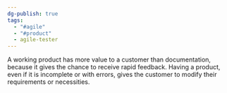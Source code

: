 ```yaml
---
dg-publish: true
tags:
  - "#agile"
  - "#product"
  - agile-tester
---
```


A working product has more value to a customer than documentation, because it gives the chance to receive rapid feedback.
Having a product, even if it is incomplete or with errors, gives the customer to modify their requirements or necessities.
